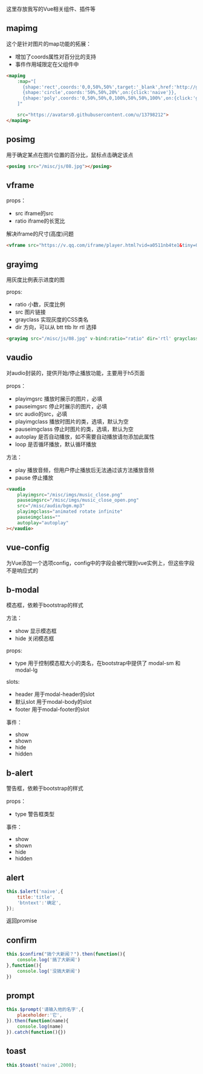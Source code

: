 这里存放我写的Vue相关组件、插件等

## mapimg

这个是针对图片的map功能的拓展：

* 增加了coords属性对百分比的支持
* 事件作用域限定在父组件中

```html
<mapimg 
	:map="[
	  {shape:'rect',coords:'0,0,50%,50%',target:'_blank',href:'http://github.com/jiangshanmeta'},
	  {shape:'circle',coords:'50%,50%,20%',on:{click:'naive'}},
	  {shape:'poly',coords:'0,50%,50%,0,100%,50%,50%,100%',on:{click:'gotoPage(1,a)'}}
	]"

	src="https://avatars0.githubusercontent.com/u/13798212">
</mapimg>
```

## posimg

用于确定某点在图片位置的百分比，鼠标点击确定该点

```html
<posimg src="/misc/js/08.jpg"></posimg>
```

## vframe

props：

* src iframe的src
* ratio iframe的长宽比

解决iframe的尺寸(高度)问题

```html
<vframe src="https://v.qq.com/iframe/player.html?vid=a0511nb4te1&tiny=0&auto=0" :ratio="0.778" ></vframe>
```

## grayimg

用灰度比例表示进度的图

props:

* ratio 小数，灰度比例
* src 图片链接
* grayclass 实现灰度的CSS类名
* dir 方向，可以从 btt ttb ltr rtl 选择

```html
<grayimg src="/misc/js/08.jpg" v-bind:ratio="ratio" dir='rtl' grayclass="gray1"></grayimg>
```

## vaudio

对audio封装的，提供开始/停止播放功能，主要用于h5页面

props：

* playimgsrc 播放时展示的图片，必填
* pauseimgsrc 停止时展示的图片，必填
* src audio的src，必填
* playimgclass 播放时图片的类，选填，默认为空
* pauseimgclass 停止时图片的类，选填，默认为空
* autoplay 是否自动播放，如不需要自动播放请勿添加此属性
* loop 是否循环播放，默认循环播放


方法：

* play 播放音频，但用户停止播放后无法通过该方法播放音频
* pause 停止播放

```html
<vaudio 
	playimgsrc="/misc/imgs/music_close.png" 
	pauseimgsrc="/misc/imgs/music_close_open.png"
	src="/misc/audio/bgm.mp3"
	playimgclass="animated rotate infinite"
	pauseimgclass=""
    autoplay="autoplay"
></vaudio>
```

## vue-config

为Vue添加一个选项config，config中的字段会被代理到vue实例上，但这些字段不是响应式的

## b-modal

模态框，依赖于bootstrap的样式

方法：

* show 显示模态框
* hide 关闭模态框

props:

* type 用于控制模态框大小的类名，在bootstrap中提供了 modal-sm 和 modal-lg

slots:

* header 用于modal-header的slot
* 默认slot 用于modal-body的slot
* footer 用于modal-footer的slot

事件：

* show
* shown
* hide
* hidden

## b-alert

警告框，依赖于bootstrap的样式

props：

* type 警告框类型

事件：

* show
* shown
* hide
* hidden

## alert

```javascript
this.$alert('naive',{
	title:'title',
	'btntext':'确定',
});
```

返回promise

## confirm

```javascript
this.$confirm("搞个大新闻？").then(function(){
	console.log('搞了大新闻')
},function(){
	console.log('没搞大新闻')
})
```

## prompt

```javascript
this.$prompt('请输入他的名字',{
	placeholder:'它',
}).then(function(name){
	console.log(name)
}).catch(function(){})
```

## toast

```javascript
this.$toast('naive',2000);
```